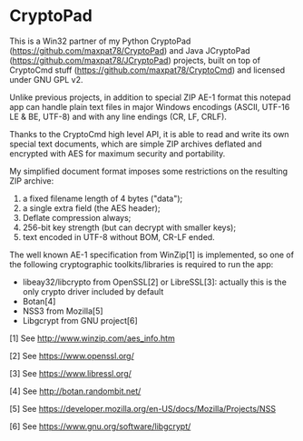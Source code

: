 CryptoPad
=========

This is a Win32 partner of my Python CryptoPad (https://github.com/maxpat78/CryptoPad) and Java JCryptoPad (https://github.com/maxpat78/JCryptoPad) projects, built on top of CryptoCmd stuff (https://github.com/maxpat78/CryptoCmd) and licensed under GNU GPL v2.

Unlike previous projects, in addition to special ZIP AE-1 format this notepad app can handle plain text files in major Windows encodings (ASCII, UTF-16 LE & BE, UTF-8) and with any line endings (CR, LF, CRLF).

Thanks to the CryptoCmd high level API, it is able to read and write its own special text documents, which are simple ZIP archives deflated and encrypted with AES for maximum security and portability.

My simplified document format imposes some restrictions on the resulting ZIP archive:
1. a fixed filename length of 4 bytes ("data");
2. a single extra field (the AES header);
3. Deflate compression always;
4. 256-bit key strength (but can decrypt with smaller keys);
5. text encoded in UTF-8 without BOM, CR-LF ended.

The well known AE-1 specification from WinZip[1] is implemented, so one of the following cryptographic toolkits/libraries is required to run the app:

- libeay32/libcrypto from OpenSSL[2] or LibreSSL[3]: actually this is the only crypto driver included by default
- Botan[4]
- NSS3 from Mozilla[5]
- Libgcrypt from GNU project[6]


[1] See http://www.winzip.com/aes_info.htm

[2] See https://www.openssl.org/

[3] See https://www.libressl.org/

[4] See http://botan.randombit.net/

[5] See https://developer.mozilla.org/en-US/docs/Mozilla/Projects/NSS

[6] See https://www.gnu.org/software/libgcrypt/

